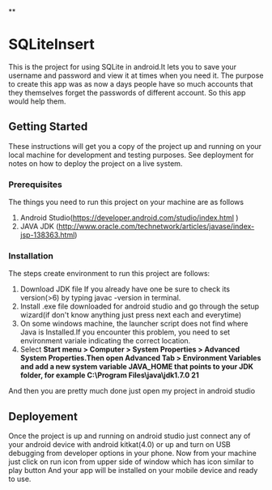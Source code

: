 ** 


# SQLiteInsert

This is the project for using SQLite in android.It lets you to save your username and password and view it at times when you need it.
The purpose to create this app was as now a days people have so much accounts that they themselves forget the passwords of different account.
So this app would help them.

## Getting Started

These instructions will get you a copy of the project up and running on your local machine for development and testing purposes. See deployment for notes on how to deploy the project on a live system.

### Prerequisites

The things you need to run this project on your machine are as follows

1. Android Studio(https://developer.android.com/studio/index.html )
2. JAVA JDK (http://www.oracle.com/technetwork/articles/javase/index-jsp-138363.html)

### Installation

The steps create environment to run this project are follows:

1. Download JDK file If you already have one be sure to check its version(>6) by typing javac -version in terminal.
2. Install .exe file downloaded for android studio and go through the setup wizard(if don't know anything just press next each and            everytime)
3. On some windows machine, the launcher script does not find where Java is Installed.If you encounter this problem, you need to set          environment variale indicating the correct location.
4. Select **Start menu > Computer > System Properties > Advanced System Properties.Then open Advanced Tab > Environment Variables and add a    new system variable JAVA_HOME that points to your JDK folder, for example C:\Program Files\java\jdk1.7.0 21**
 
And then you are pretty much done just open my project in android studio

## Deployement

Once the project is up and running on android studio just connect any of your android device with android kitkat(4.0) or up and turn on USB debugging from developer options in your phone.
Now from your machine just click on run icon from upper side of window which has icon similar to play button 
And your app will be installed on your mobile device and ready to use.
